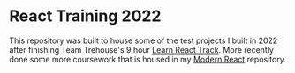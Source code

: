 # React Training 2022

This repository was built to house some of the test projects I built in 2022 after finishing Team Trehouse's 9 hour [Learn React Track](https://teamtreehouse.com/tracks/learn-react). More recently done some more coursework that is housed in my [Modern React](https://github.com/kevin-mcdaniel/ModernReact/tree/main) repository.
